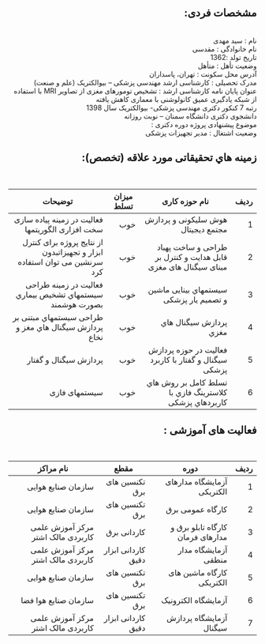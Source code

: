 <div dir="rtl">
  
##  مشخصات فردی:
<br/>
نام : سید مهدی 
<br/>
نام خانوادگی : مقدسی
<br/>
تاریخ تولد :1362 
<br/>
وضعیت تأهل : متأهل
<br/> 
آدرس محل سکونت : تهران، پاسداران
<br/> 
مدرک تحصیلی : کارشناسی ارشد مهندسی پزشکی – بیوالکتریک (علم و صنعت)
<br/>
عنوان پایان نامه کارشناسی ارشد : تشخیص تومورهای مغزی از تصاویر MRI  با استفاده از شبکه یادگیری عمیق کانولوشنی  با معماری کاهش یافته
<br/>
رتبه 7 کنکور دکتری مهندسی پزشکی- بیوالکتریک  سال 1398
<br/>
 دانشجوی دکتری دانشگاه سمنان – نوبت روزانه
<br/>
موضوع پیشنهادی پروژه دوره دکتری :
<br/> 
وضعیت اشتغال : مدیر تجهیزات پزشکی
  
 ## زمینه هاي تحقیقاتی مورد علاقه (تخصص): 

<br/> 
   
| ردیف |نام حوزه کاری  |میزان تسلط  |  توضیحات  | 
|-------|---------|----------------------|---------------|
|1| هوش سلیکونی و پردازش مجتمع دیجیتال|خوب|فعالیت در زمینه پیاده سازی سخت افزاری الگوریتمها| 
|2|طراحی و ساخت پهباد قابل هدایت و کنترل بر مبنای سیگنال های مغزی|خوب|از نتایج پروژه برای کنترل ابزار و تجهیزاتبدون سرنشین می توان استفاده کرد 
|3|سیستمهاي بینایی ماشین و تصمیم یار پزشکی |خوب| فعالیت در زمینه طراحی سیستمهاي تشخیص بیماري بصورت هوشمند   |
|4| پردازش سیگنال هاي مغزي | خوب | طراحی سیستمهاي مبتنی بر پردازش سیگنال هاي مغز و نخاع |        
|5|فعالیت در حوزه پردازش سیگنال و گفتار با کاربرد پزشکی| خوب| پردازش سیگنال و گفتار| 
|6|تسلط کامل بر روش هاي کلاسترینگ فازي با کاربردهاي پزشکی| خوب| سیستمهای فازی|
  
  
## فعالیت های آموزشی :
  
<br/> 
   
| ردیف |دوره  |مقطع  |  نام مراکز  | 
|-------|---------|----------------------|---------------|
|1|آزمایشگاه مدارهای الکتریکی|تکنسین های برق |سازمان صنایع هوایی|
|2|کارگاه عمومی برق |تکنسین های برق|سازمان صنایع هوایی|
|3|کارگاه تابلو برق و مدارهای فرمان|کاردانی برق|مرکز آموزش علمی کاربردی مالک اشتر|
|4|آزمایشگاه مدار منطقی|کاردانی ابزار دقیق|مرکز آموزش علمی کاربردی مالک اشتر|
|5|کارگاه ماشین های الکتریکی|تکنسین های برق|سازمان صنایع هوایی|
|6|آزمایشگاه الکترونیک|تکنسین های برق|سازمان صنایع هوا فضا|
|7|آزمایشگاه پردازش سیگنال|کاردانی ابزار دقیق|مرکز آموزش علمی کاربردی مالک اشتر|
  
  

